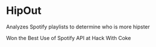 HipOut
======

Analyzes Spotify playlists to determine who is more hipster

Won the Best Use of Spotify API at Hack With Coke